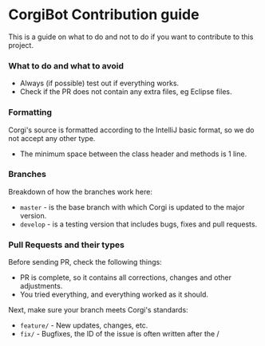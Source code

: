# CorgiBot Contribution guide

This is a guide on what to do and not to do if you want to contribute to this project.

### What to do and what to avoid

- Always (if possible) test out if everything works.
- Check if the PR does not contain any extra files, eg Eclipse files.

### Formatting

Corgi's source is formatted according to the IntelliJ basic format, so we do not accept any other type.

- The minimum space between the class header and methods is 1 line.

### Branches

Breakdown of how the branches work here:

- `master` - is the base branch with which Corgi is updated to the major version.
- `develop` - is a testing version that includes bugs, fixes and pull requests.

### Pull Requests and their types

Before sending PR, check the following things:

- PR is complete, so it contains all corrections, changes and other adjustments.
- You tried everything, and everything worked as it should.

Next, make sure your branch meets Corgi's standards:

- `feature/` - New updates, changes, etc.
- `fix/` - Bugfixes, the ID of the issue is often written after the /
